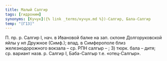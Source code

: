 ```yaml
---
title: Малый Салгир
tags: [гидроним]
synonyms: [Кучук]({% link _terms/кучук.md %})-Салгир, Бала-Салгир
temp: "[Г13]"
---
```


П. пр. р. Салгир I, нач. в Ивановой балке на зап. склоне Долгоруковской яйлы у
нп Дружное (Симф.); впад. в Симферополе близ железнодорожного вокзала – ср. РПН
салгыр – ; 3) тюрк. бала – дитя; ср. вариант назв. р. Салгир I, Баба-Салгыр т.е.
«отец-Салгыр».
